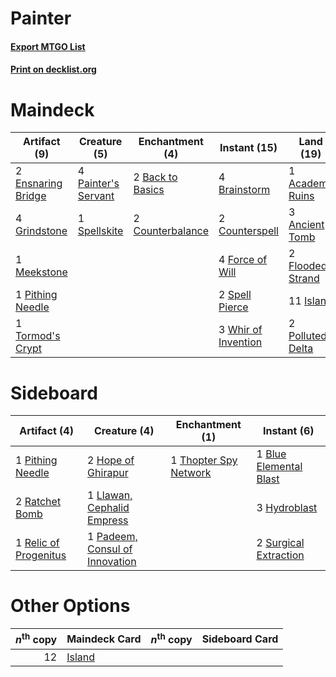 # Painter

#### [Export MTGO List](../collection/Painter/Painter.txt)
#### [Print on decklist.org](http://decklist.org/?deckmain=1%09Academy%20Ruins%0A3%09Ancient%20Tomb%0A2%09Back%20to%20Basics%0A4%09Brainstorm%0A2%09Counterbalance%0A2%09Counterspell%0A2%09Ensnaring%20Bridge%0A2%09Flooded%20Strand%0A4%09Force%20of%20Will%0A4%09Grindstone%0A11%09Island%0A1%09Jace,%20the%20Mind%20Sculptor%0A1%09Meekstone%0A4%09Painter's%20Servant%0A1%09Pithing%20Needle%0A2%09Polluted%20Delta%0A4%09Ponder%0A2%09Preordain%0A2%09Spell%20Pierce%0A1%09Spellskite%0A1%09Tezzeret%20the%20Seeker%0A1%09Tormod's%20Crypt%0A3%09Whir%20of%20Invention&deckside=1%09Blue%20Elemental%20Blast%0A2%09Hope%20of%20Ghirapur%0A3%09Hydroblast%0A1%09Llawan,%20Cephalid%20Empress%0A1%09Padeem,%20Consul%20of%20Innovation%0A1%09Pithing%20Needle%0A2%09Ratchet%20Bomb%0A1%09Relic%20of%20Progenitus%0A2%09Surgical%20Extraction%0A1%09Thopter%20Spy%20Network)
# Maindeck

|                                        Artifact (9)                                         |                                         Creature (5)                                         |                                      Enchantment (4)                                      |                                         Instant (15)                                         |                                         Land (19)                                         |                                          Planeswalker (2)                                          |                                     Sorcery (6)                                      |
|---------------------------------------------------------------------------------------------|----------------------------------------------------------------------------------------------|-------------------------------------------------------------------------------------------|----------------------------------------------------------------------------------------------|-------------------------------------------------------------------------------------------|----------------------------------------------------------------------------------------------------|--------------------------------------------------------------------------------------|
|2 [Ensnaring Bridge](http://gatherer.wizards.com/Pages/Card/Details.aspx?multiverseid=442213)|4 [Painter's Servant](http://gatherer.wizards.com/Pages/Card/Details.aspx?multiverseid=420607)|2 [Back to Basics](http://gatherer.wizards.com/Pages/Card/Details.aspx?multiverseid=5711)  |4 [Brainstorm](http://gatherer.wizards.com/Pages/Card/Details.aspx?multiverseid=382871)       |1 [Academy Ruins](http://gatherer.wizards.com/Pages/Card/Details.aspx?multiverseid=370424) |1 [Jace, the Mind Sculptor](http://gatherer.wizards.com/Pages/Card/Details.aspx?multiverseid=382979)|4 [Ponder](http://gatherer.wizards.com/Pages/Card/Details.aspx?multiverseid=244313)   |
|4 [Grindstone](http://gatherer.wizards.com/Pages/Card/Details.aspx?multiverseid=425810)      |1 [Spellskite](http://gatherer.wizards.com/Pages/Card/Details.aspx?multiverseid=397743)       |2 [Counterbalance](http://gatherer.wizards.com/Pages/Card/Details.aspx?multiverseid=429868)|2 [Counterspell](http://gatherer.wizards.com/Pages/Card/Details.aspx?multiverseid=382897)     |3 [Ancient Tomb](http://gatherer.wizards.com/Pages/Card/Details.aspx?multiverseid=382842)  |1 [Tezzeret the Seeker](http://gatherer.wizards.com/Pages/Card/Details.aspx?multiverseid=397700)    |2 [Preordain](http://gatherer.wizards.com/Pages/Card/Details.aspx?multiverseid=265979)|
|1 [Meekstone](http://gatherer.wizards.com/Pages/Card/Details.aspx?multiverseid=425811)       |                                                                                              |                                                                                           |4 [Force of Will](http://gatherer.wizards.com/Pages/Card/Details.aspx?multiverseid=382943)    |2 [Flooded Strand](http://gatherer.wizards.com/Pages/Card/Details.aspx?multiverseid=405098)|                                                                                                    |                                                                                      |
|1 [Pithing Needle](http://gatherer.wizards.com/Pages/Card/Details.aspx?multiverseid=425815)  |                                                                                              |                                                                                           |2 [Spell Pierce](http://gatherer.wizards.com/Pages/Card/Details.aspx?multiverseid=425876)     |11 [Island](http://gatherer.wizards.com/Pages/Card/Details.aspx?multiverseid=439602)       |                                                                                                    |                                                                                      |
|1 [Tormod's Crypt](http://gatherer.wizards.com/Pages/Card/Details.aspx?multiverseid=389723)  |                                                                                              |                                                                                           |3 [Whir of Invention](http://gatherer.wizards.com/Pages/Card/Details.aspx?multiverseid=423716)|2 [Polluted Delta](http://gatherer.wizards.com/Pages/Card/Details.aspx?multiverseid=405104)|                                                                                                    |                                                                                      |


# Sideboard

|                                          Artifact (4)                                          |                                              Creature (4)                                               |                                        Enchantment (1)                                         |                                           Instant (6)                                           |
|------------------------------------------------------------------------------------------------|---------------------------------------------------------------------------------------------------------|------------------------------------------------------------------------------------------------|-------------------------------------------------------------------------------------------------|
|1 [Pithing Needle](http://gatherer.wizards.com/Pages/Card/Details.aspx?multiverseid=425815)     |2 [Hope of Ghirapur](http://gatherer.wizards.com/Pages/Card/Details.aspx?multiverseid=423821)            |1 [Thopter Spy Network](http://gatherer.wizards.com/Pages/Card/Details.aspx?multiverseid=398519)|1 [Blue Elemental Blast](http://gatherer.wizards.com/Pages/Card/Details.aspx?multiverseid=202520)|
|2 [Ratchet Bomb](http://gatherer.wizards.com/Pages/Card/Details.aspx?multiverseid=205482)       |1 [Llawan, Cephalid Empress](http://gatherer.wizards.com/Pages/Card/Details.aspx?multiverseid=27175)     |                                                                                                |3 [Hydroblast](http://gatherer.wizards.com/Pages/Card/Details.aspx?multiverseid=159231)          |
|1 [Relic of Progenitus](http://gatherer.wizards.com/Pages/Card/Details.aspx?multiverseid=205326)|1 [Padeem, Consul of Innovation](http://gatherer.wizards.com/Pages/Card/Details.aspx?multiverseid=417632)|                                                                                                |2 [Surgical Extraction](http://gatherer.wizards.com/Pages/Card/Details.aspx?multiverseid=397706) |


# Other Options

|*n*<sup>th</sup> copy|                                  Maindeck Card                                  |*n*<sup>th</sup> copy|Sideboard Card|
|--------------------:|---------------------------------------------------------------------------------|---------------------|--------------|
|                   12|[Island](http://gatherer.wizards.com/Pages/Card/Details.aspx?multiverseid=439602)|                     |              |

